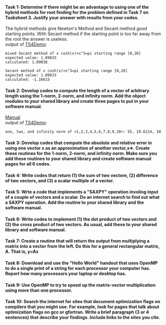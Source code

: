 #### Task 1: Determine if there might be an advantage to using one of the hybrid methods for root finding for the problem defined in Task 7 on Tasksheet 3. Justify your answer with results from your codes.  
The hybrid methods give Newton's Method and Secant method good starting points. With Secant method if the starting point is too far away from the root the answer is useless.  
output of [TS4Demo](https://gftbs.github.io/src/TS4Demo.cpp):  

    mixed Secant method of x cosh(x)+x^3=pi starting range [0,20]
    expected value: 1.09633
    calculated: 1.09038

    Secant method of x cosh(x)+x^3=pi starting range [0,20]
    expected value: 1.09633
    calculated: -1.16615


  
  
#### Task 2: Develop codes to compute the length of a vector of arbitrary length using the 1-norm, 2-norm, and infinity norm. Add the object modules to your shared library and create three pages to put in your software manual.  
[Manual](https://gftbs.github.io/Software_Manual/toc)  
output of [TS4Demo](https://gftbs.github.io/src/TS4Demo.cpp):  

    one, two, and infinity norm of <1,2,3,4,5,6,7,8,9,10>: 55, 19.6214, 10

#### Task 3: Develop codes that compute the absolute and relative error in using one vector x as an approximation of another vector,x∗. Create these routines for the 1-norm, 2-norm, and infinity norm. Make sure you add these routines to your shared library and create software manual pages for all 6 codes.  

#### Task 4: Write codes that return (1) the sum of two vectore, (2) difference of two vectors, and (3) a scalar multiple of a vector.  

#### Task 5: Wrte a code that implements a "SAXPY" operation involing input of a couple of vectors and a scalar. Do an internet search to find out what a SAXPY operation. Add the routine to your shared library and the software manual.  

#### Task 6: Write codes to implement (1) the dot product of two vectors and (2) the cross product of two vectors. As usual, add these to your shared library and software manual.  

#### Task 7: Create a routine that will return the output from multiplying a matrix into a vector from the left. Do this for a general rectangular matrix, A. That is, y=Ax  

#### Task 8: Download and use the "Hello World" handout that uses OpenMP to do a single print of a string for each processor your computer has. Report how many processors your laptop or desktop has.  

#### Task 9: Use OpenMP to try to speed up the matrix-vector multiplication using more than one processor.  

#### Task 10: Search the internet for sites that document optimization flags on compilers that you might use. For example, look for pages that talk about optimization flags on gcc or gfortran. Write a brief paragraph (3 or 4 sentences) that describe your findings. Include links to the sites you cite.  

